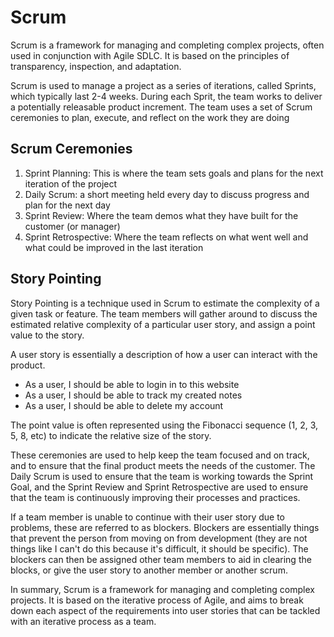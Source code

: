 # Scrum

Scrum is a framework for managing and completing complex projects, often used in conjunction with Agile SDLC. It is based on the principles of transparency, inspection, and adaptation.

Scrum is used to manage a project as a series of iterations, called Sprints, which typically last 2-4 weeks. During each Sprit, the team works to deliver a potentially releasable product increment. The team uses a set of Scrum ceremonies to plan, execute, and reflect on the work they are doing

## Scrum Ceremonies

1. Sprint Planning: This is where the team sets goals and plans for the next iteration of the project
2. Daily Scrum: a short meeting held every day to discuss progress and plan for the next day
3. Sprint Review: Where the team demos what they have built for the customer (or manager)
4. Sprint Retrospective: Where the team reflects on what went well and what could be improved in the last iteration

## Story Pointing

Story Pointing is a technique used in Scrum to estimate the complexity of a given task or feature. The team members will gather around to discuss the estimated relative complexity of a particular user story, and assign a point value to the story.

A user story is essentially a description of how a user can interact with the product.
- As a user, I should be able to login in to this website
- As a user, I should be able to track my created notes
- As a user, I should be able to delete my account

The point value is often represented using the Fibonacci sequence (1, 2, 3, 5, 8, etc) to indicate the relative size of the story.

These ceremonies are used to help keep the team focused and on track, and to ensure that the final product meets the needs of the customer. The Daily Scrum is used to ensure that the team is working towards the Sprint Goal, and the Sprint Review and Sprint Retrospective are used to ensure that the team is continuously improving their processes and practices.

If a team member is unable to continue with their user story due to problems, these are referred to as blockers. Blockers are essentially things that prevent the person from moving on from development (they are not things like I can't do this because it's difficult, it should be specific). The blockers can then be assigned other team members to aid in clearing the blocks, or give the user story to another member or another scrum.

In summary, Scrum is a framework for managing and completing complex projects. It is based on the iterative process of Agile, and aims to break down each aspect of the requirements into user stories that can be tackled with an iterative process as a team.